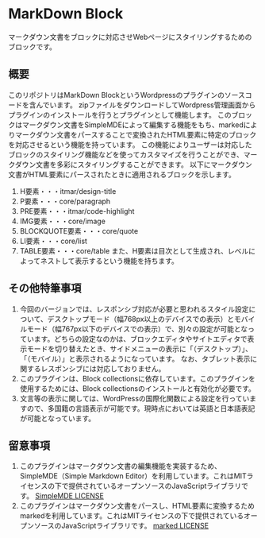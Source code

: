 # MarkDown Block

マークダウン文書をブロックに対応させWebページにスタイリングするためのブロックです。

## 概要
このリポジトリはMarkDown BlockというWordpressのプラグインのソースコードを含んでいます。
zipファイルをダウンロードしてWordpress管理画面からプラグインのインストールを行うとプラグインとして機能します。
このブロックはマークダウン文書をSimpleMDEによって編集する機能をもち、markedによりマークダウン文書をパースすることで変換されたHTML要素に特定のブロックを対応させるという機能を持っています。
この機能によりユーザーは対応したブロックのスタイリング機能などを使ってカスタマイズを行うことができ、マークダウン文書を多彩にスタイリングすることができます。
以下にマークダウン文書がHTML要素にパースされたときに適用されるブロックを示します。
1. H要素・・・itmar/design-title
2. P要素・・・core/paragraph
3. PRE要素・・・itmar/code-highlight
4. IMG要素・・・core/image
5. BLOCKQUOTE要素・・・core/quote
6. LI要素・・・core/list
7. TABLE要素・・・core/table
また、H要素は目次として生成され、レベルによってネストして表示するという機能を持ちます。

## その他特筆事項
1. 今回のバージョンでは、レスポンシブ対応が必要と思われるスタイル設定について、デスクトップモード（幅768px以上のデバイスでの表示）とモバイルモード（幅767px以下のデバイスでの表示）で、別々の設定が可能となっています。どちらの設定なのかは、ブロックエディタやサイトエディタで表示モードを切り替えたとき、サイドメニューの表示に「（デスクトップ）」、「（モバイル）」と表示されるようになっています。
なお、タブレット表示に関するレスポンシブには対応しておりません。
2. このプラグインは、Block collectionsに依存しています。このプラグインを使用するためには、Block collectionsのインストールと有効化が必要です。
3. 文言等の表示に関しては、WordPressの国際化関数による設定を行っていますので、多国籍の言語表示が可能です。現時点においては英語と日本語表記が可能となっています。

## 留意事項
1. このプラグインはマークダウン文書の編集機能を実装するため、SimpleMDE（Simple Markdown Editor）を利用しています。これはMITライセンスの下で提供されているオープンソースのJavaScriptライブラリです。
	[SimpleMDE LICENSE](https://github.com/sparksuite/simplemde-markdown-editor/blob/master/LICENSE)
2. このプラグインはマークダウン文書をパースし、HTML要素に変換するためmarkedを利用しています。これはMITライセンスの下で提供されているオープンソースのJavaScriptライブラリです。
	[marked LICENSE](https://github.com/markedjs/marked/blob/master/LICENSE.md)

